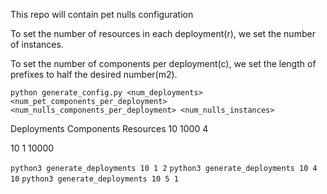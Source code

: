 This repo will contain pet nulls configuration

To set the number of resources in each deployment(r), we set the number of instances.

To set the number of components per deployment(c), we set the length of prefixes to half the desired number(m2).

``python generate_config.py <num_deployments> <num_pet_components_per_deployment> <num_nulls_components_per_deployment> <num_nulls_instances>``

Deployments Components Resources
10
1000
4

10
1
10000



``python3 generate_deployments 10 1 2``
``python3 generate_deployments 10 4 10``
``python3 generate_deployments 10 5 1``